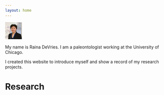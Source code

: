 ```yaml
---
layout: home 
---
```


![Raina DeVries profile picture](/assets/Profile_May2023-TINY.png)

My name is Raina DeVries. I am a paleontologist working at the University of Chicago.

I created this website to introduce myself and show a record of my research projects.

# Research
